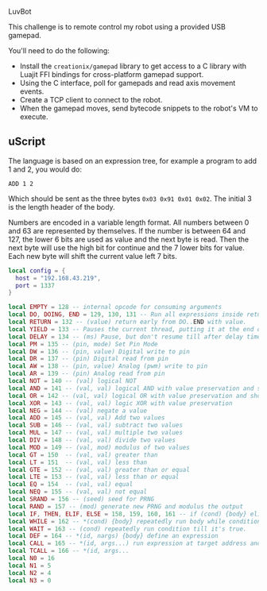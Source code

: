 LuvBot

This challenge is to remote control my robot using a provided USB gamepad.

You'll need to do the following:

 - Install the `creationix/gamepad` library to get access to a C library with
   Luajit FFI bindings for cross-platform gamepad support.
 - Using the C interface, poll for gamepads and read axis movement events.
 - Create a TCP client to connect to the robot.
 - When the gamepad moves, send bytecode snippets to the robot's VM to execute.

## uScript

The language is based on an expression tree, for example a program to add 1 and
2, you would do:

```uScript
ADD 1 2
```

Which should be sent as the three bytes `0x03 0x91 0x01 0x02`.  The initial 3 is
the length header of the body.

Numbers are encoded in a variable length format.  All numbers between 0 and 63
are represented by themselves.  If the number is between 64 and 127, the lower
6 bits are used as value and the next byte is read.  Then the next byte will
use the high bit for continue and the 7 lower bits for value.  Each new byte
will shift the current value left 7 bits.

```lua
local config = {
  host = "192.168.43.219",
  port = 1337
}

local EMPTY = 128 -- internal opcode for consuming arguments
local DO, DOING, END = 129, 130, 131 -- Run all expressions inside returning last value.
local RETURN = 132 -- (value) return early from DO..END with value.
local YIELD = 133 -- Pauses the current thread, putting it at the end of the event queue.
local DELAY = 134 -- (ms) Pause, but don't resume till after delay timeout.
local PM = 135 -- (pin, mode) Set Pin Mode
local DW = 136 -- (pin, value) Digital write to pin
local DR = 137 -- (pin) Digital read from pin
local AW = 138 -- (pin, value) Analog (pwm) write to pin
local AR = 139 -- (pin) Analog read from pin
local NOT = 140 -- (val) logical NOT
local AND = 141 -- (val, val) logical AND with value preservation and short-circuit
local OR = 142 -- (val, val) logical OR with value preservation and short-circuit
local XOR = 143 -- (val, val) logic XOR with value preservation
local NEG = 144 -- (val) negate a value
local ADD = 145 -- (val, val) Add two values
local SUB = 146 -- (val, val) subtract two values
local MUL = 147 -- (val, val) multiple two values
local DIV = 148 -- (val, val) divide two values
local MOD = 149 -- (val, mod) modulus of two values
local GT = 150  -- (val, val) greater than
local LT = 151  -- (val, val) less than
local GTE = 152 -- (val, val) greater than or equal
local LTE = 153 -- (val, val) less than or equal
local EQ = 154  -- (val, val) equal
local NEQ = 155 -- (val, val) not equal
local SRAND = 156 -- (seed) seed for PRNG
local RAND = 157 -- (mod) generate new PRNG and modulus the output
local IF, THEN, ELIF, ELSE = 158, 159, 160, 161 -- if (cond) {body} elif (cond) {body} else {body}
local WHILE = 162 -- *(cond) {body} repeatedly run body while condition is true.
local WAIT = 163 -- (cond) repeatedly run condition till it's true.
local DEF = 164 -- *(id, nargs) {body} define an expression
local CALL = 165 -- *(id, args...) run expression at target address and pass through value.
local TCALL = 166 -- *(id, args...
local N0 = 16
local N1 = 5
local N2 = 4
local N3 = 0
```

